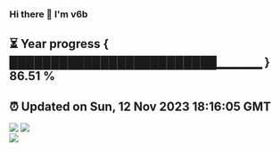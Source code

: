 ### Hi there 👋  I'm v6b  
⏳ Year progress { █████████████████████████▁▁▁▁▁ } 86.51 %
---
⏰ Updated on Sun, 12 Nov 2023 18:16:05 GMT
---
![](https://github-readme-stats.vercel.app/api?username=v6b&bg_color=30,e96443,904e95&title_color=fff&text_color=fff&layout=compact)
![](https://github-readme-stats.vercel.app/api/top-langs/?username=v6b&layout=compact&bg_color=30,e96443,904e95&title_color=fff&text_color=fff)  
![](https://gcore.jsdelivr.net/gh/v6b/v6b@main/assets/github-contribution-grid-snake.svg)


